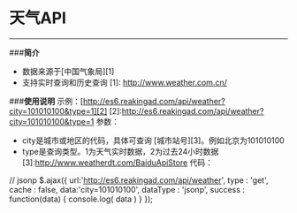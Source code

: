 # 天气API

---

###**简介**

 - 数据来源于[中国气象局][1]
 - 支持实时查询和历史查询
  [1]: http://www.weather.com.cn/

###**使用说明**
示例：[http://es6.reakingad.com/api/weather?city=101010100&type=1][2]
[2]:http://es6.reakingad.com/api/weather?city=101010100&type=1
参数：

- city是城市或地区的代码，具体可查询 [城市站号][3]。例如北京为101010100
- type是查询类型。1为天气实时数据，2为过去24小时数据
[3]:http://www.weatherdt.com/BaiduApiStore
代码：

// jsonp
$.ajax({
    url:'http://es6.reakingad.com/api/weather',
	type : 'get',
	cache : false,
	data:'city=101010100',
	dataType : 'jsonp',
	success : function(data) {
		console.log( data )
	}
});
   
    
      
 

